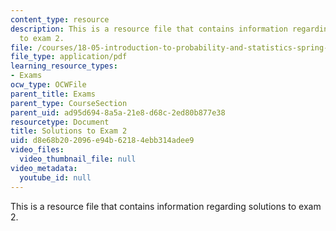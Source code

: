 ```yaml
---
content_type: resource
description: This is a resource file that contains information regarding solutions
  to exam 2.
file: /courses/18-05-introduction-to-probability-and-statistics-spring-2014/d8e68b202096e94b62184ebb314adee9_MIT18_05S14_Exam2_Sol.pdf
file_type: application/pdf
learning_resource_types:
- Exams
ocw_type: OCWFile
parent_title: Exams
parent_type: CourseSection
parent_uid: ad95d694-8a5a-21e8-d68c-2ed80b877e38
resourcetype: Document
title: Solutions to Exam 2
uid: d8e68b20-2096-e94b-6218-4ebb314adee9
video_files:
  video_thumbnail_file: null
video_metadata:
  youtube_id: null
---
```

This is a resource file that contains information regarding solutions to exam 2.


